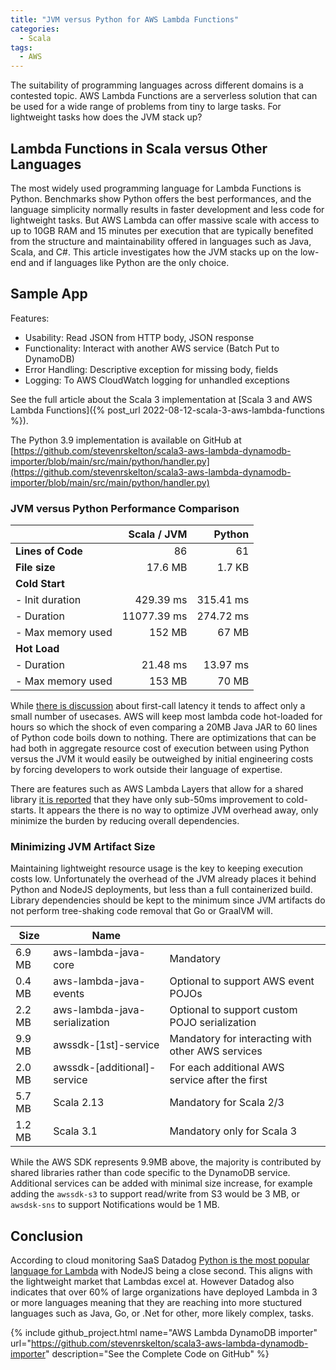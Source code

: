 ```yaml
---
title: "JVM versus Python for AWS Lambda Functions"
categories:
  - Scala
tags:
  - AWS
---
```

The suitability of programming languages across different domains is a contested topic.  AWS Lambda Functions are a serverless solution that can be used for a wide range of problems from tiny to large tasks.  For lightweight tasks how does the JVM stack up?

## Lambda Functions in Scala versus Other Languages

The most widely used programming language for Lambda Functions is Python.  Benchmarks show Python offers the best performances, and the language simplicity normally results in faster development and less code for lightweight tasks.  But AWS Lambda can offer massive scale with access to up to 10GB RAM and 15 minutes per execution that are typically benefited from the structure and maintainability offered in languages such as Java, Scala, and C#.  This article investigates how the JVM stacks up on the low-end and if languages like Python are the only choice.

## Sample App

Features:
- Usability: Read JSON from HTTP body, JSON response
- Functionality: Interact with another AWS service (Batch Put to DynamoDB)
- Error Handling: Descriptive exception for missing body, fields
- Logging: To AWS CloudWatch logging for unhandled exceptions

See the full article about the Scala 3 implementation at
[Scala 3 and AWS Lambda Functions]({% post_url 2022-08-12-scala-3-aws-lambda-functions %}).

The Python 3.9 implementation is available on GitHub at
[https://github.com/stevenrskelton/scala3-aws-lambda-dynamodb-importer/blob/main/src/main/python/handler.py](https://github.com/stevenrskelton/scala3-aws-lambda-dynamodb-importer/blob/main/src/main/python/handler.py)

### JVM versus Python Performance Comparison

|                           | Scala / JVM | Python    |
|---------------------------|------------:|----------:|
| **Lines of Code**         | 86          | 61        |
| **File size**             | 17.6 MB     | 1.7 KB    |
| **Cold Start**            |             |           |
| - Init duration           | 429.39 ms   | 315.41 ms |
| - Duration                | 11077.39 ms | 274.72 ms |
| - Max memory used         | 152 MB      | 67 MB     |
| **Hot Load**              |             |           |
| - Duration                | 21.48 ms    | 13.97 ms  |
| - Max memory used         | 153 MB      | 70 MB     |


While [there is discussion](https://mikhail.io/serverless/coldstarts/aws/languages/) about first-call latency it tends to affect only a small number of usecases.  AWS will keep most lambda code hot-loaded for hours so which the shock of even comparing a 20MB Java JAR to 60 lines of Python code boils down to nothing.  There are optimizations that can be had both in aggregate resource cost of execution between using Python versus the JVM it would easily be outweighed by initial engineering costs by forcing developers to work outside their language of expertise.

There are features such as AWS Lambda Layers that allow for a shared library [it is reported](https://www.simform.com/blog/lambda-cold-starts/) that they have only sub-50ms improvement to cold-starts.  It appears the there is no way to optimize JVM overhead away, only minimize the burden by reducing overall dependencies.

### Minimizing JVM Artifact Size

Maintaining lightweight resource usage is the key to keeping execution costs low.  Unfortunately the overhead of the JVM already places it behind Python and NodeJS deployments, but less than a full containerized build. Library dependencies should be kept to the minimum since JVM artifacts do not perform tree-shaking code removal that Go or GraalVM will.

| Size | Name                        |                                                  |
|------|-----------------------------|--------------------------------------------------|
|6.9 MB|aws-lambda-java-core         |Mandatory                                         |
|0.4 MB|aws-lambda-java-events       |Optional to support AWS event POJOs               |
|2.2 MB|aws-lambda-java-serialization|Optional to support custom POJO serialization     |
|9.9 MB|awssdk-[1st]-service         |Mandatory for interacting with other AWS services |
|2.0 MB|awssdk-[additional]-service  |For each additional AWS service after the first   |
|5.7 MB|Scala 2.13                   |Mandatory for Scala 2/3                           |
|1.2 MB|Scala 3.1                    |Mandatory only for Scala 3                        |

While the AWS SDK represents 9.9MB above, the majority is contributed by shared libraries rather than code specific to the DynamoDB service.  Additional services can be added with minimal size increase, for example adding the `awssdk-s3` to support read/write from S3 would be 3 MB, or `awsdsk-sns` to support Notifications would be 1 MB.

## Conclusion

According to cloud monitoring SaaS Datadog [Python is the most popular language for Lambda](https://www.datadoghq.com/state-of-serverless/) with NodeJS being a close second.  This aligns with the lightweight market that Lambdas excel at. However Datadog also indicates that over 60% of large organizations have deployed Lambda in 3 or more languages meaning that they are reaching into more stuctured languages such as Java, Go, or .Net for other, more likely complex, tasks.


{% 
  include github_project.html 
  name="AWS Lambda DynamoDB importer"
  url="https://github.com/stevenrskelton/scala3-aws-lambda-dynamodb-importer"
  description="See the Complete Code on GitHub"
%}
